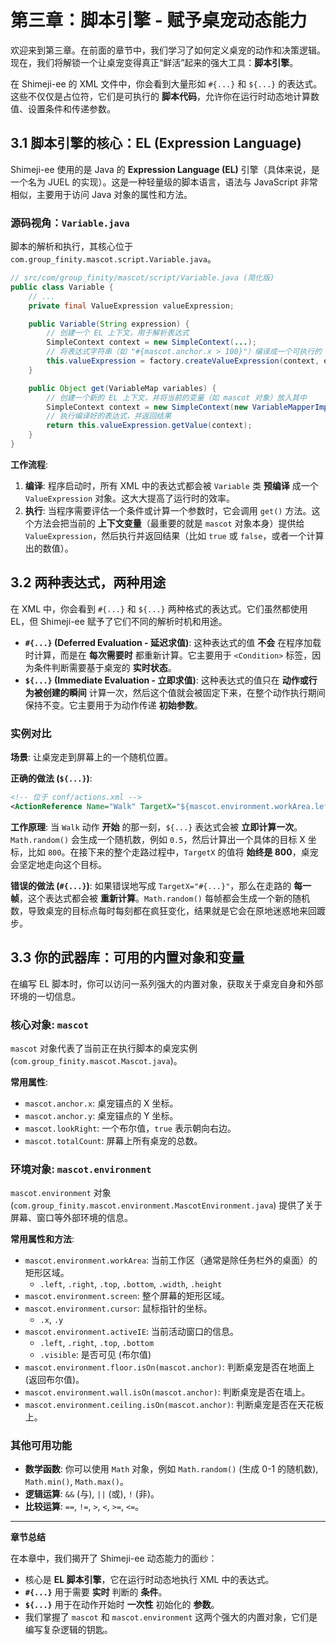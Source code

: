 # 第三章：脚本引擎 - 赋予桌宠动态能力

欢迎来到第三章。在前面的章节中，我们学习了如何定义桌宠的动作和决策逻辑。现在，我们将解锁一个让桌宠变得真正“鲜活”起来的强大工具：**脚本引擎**。

在 Shimeji-ee 的 XML 文件中，你会看到大量形如 `#{...}` 和 `${...}` 的表达式。这些不仅仅是占位符，它们是可执行的 **脚本代码**，允许你在运行时动态地计算数值、设置条件和传递参数。

## 3.1 脚本引擎的核心：EL (Expression Language)

Shimeji-ee 使用的是 Java 的 **Expression Language (EL)** 引擎（具体来说，是一个名为 JUEL 的实现）。这是一种轻量级的脚本语言，语法与 JavaScript 非常相似，主要用于访问 Java 对象的属性和方法。

### 源码视角：`Variable.java`

脚本的解析和执行，其核心位于 `com.group_finity.mascot.script.Variable.java`。

```java
// src/com/group_finity/mascot/script/Variable.java (简化版)
public class Variable {
    // ...
    private final ValueExpression valueExpression;

    public Variable(String expression) {
        // 创建一个 EL 上下文，用于解析表达式
        SimpleContext context = new SimpleContext(...);
        // 将表达式字符串（如 "#{mascot.anchor.x > 100}"）编译成一个可执行的 ValueExpression 对象
        this.valueExpression = factory.createValueExpression(context, expression, Object.class);
    }

    public Object get(VariableMap variables) {
        // 创建一个新的 EL 上下文，并将当前的变量（如 mascot 对象）放入其中
        SimpleContext context = new SimpleContext(new VariableMapperImpl(variables));
        // 执行编译好的表达式，并返回结果
        return this.valueExpression.getValue(context);
    }
}
```
**工作流程**:
1.  **编译**: 程序启动时，所有 XML 中的表达式都会被 `Variable` 类 **预编译** 成一个 `ValueExpression` 对象。这大大提高了运行时的效率。
2.  **执行**: 当程序需要评估一个条件或计算一个参数时，它会调用 `get()` 方法。这个方法会把当前的 **上下文变量**（最重要的就是 `mascot` 对象本身）提供给 `ValueExpression`，然后执行并返回结果（比如 `true` 或 `false`，或者一个计算出的数值）。

## 3.2 两种表达式，两种用途

在 XML 中，你会看到 `#{...}` 和 `${...}` 两种格式的表达式。它们虽然都使用 EL，但 Shimeji-ee 赋予了它们不同的解析时机和用途。

-   **`#{...}` (Deferred Evaluation - 延迟求值)**: 这种表达式的值 **不会** 在程序加载时计算，而是在 **每次需要时** 都重新计算。它主要用于 `<Condition>` 标签，因为条件判断需要基于桌宠的 **实时状态**。
-   **`${...}` (Immediate Evaluation - 立即求值)**: 这种表达式的值只在 **动作或行为被创建的瞬间** 计算一次，然后这个值就会被固定下来，在整个动作执行期间保持不变。它主要用于为动作传递 **初始参数**。

### 实例对比

**场景**: 让桌宠走到屏幕上的一个随机位置。

**正确的做法 (`${...}`)**:
```xml
<!-- 位于 conf/actions.xml -->
<ActionReference Name="Walk" TargetX="${mascot.environment.workArea.left+64+Math.random()*(mascot.environment.workArea.width-128)}" />
```
**工作原理**: 当 `Walk` 动作 **开始** 的那一刻，`${...}` 表达式会被 **立即计算一次**。`Math.random()` 会生成一个随机数，例如 `0.5`，然后计算出一个具体的目标 X 坐标，比如 `800`。在接下来的整个走路过程中，`TargetX` 的值将 **始终是 800**，桌宠会坚定地走向这个目标。

**错误的做法 (`#{...}`)**:
如果错误地写成 `TargetX="#{...}"`，那么在走路的 **每一帧**，这个表达式都会被 **重新计算**。`Math.random()` 每帧都会生成一个新的随机数，导致桌宠的目标点每时每刻都在疯狂变化，结果就是它会在原地迷惑地来回踱步。

## 3.3 你的武器库：可用的内置对象和变量

在编写 EL 脚本时，你可以访问一系列强大的内置对象，获取关于桌宠自身和外部环境的一切信息。

### 核心对象: `mascot`

`mascot` 对象代表了当前正在执行脚本的桌宠实例 (`com.group_finity.mascot.Mascot.java`)。

**常用属性**:
-   `mascot.anchor.x`: 桌宠锚点的 X 坐标。
-   `mascot.anchor.y`: 桌宠锚点的 Y 坐标。
-   `mascot.lookRight`: 一个布尔值，`true` 表示朝向右边。
-   `mascot.totalCount`: 屏幕上所有桌宠的总数。

### 环境对象: `mascot.environment`

`mascot.environment` 对象 (`com.group_finity.mascot.environment.MascotEnvironment.java`) 提供了关于屏幕、窗口等外部环境的信息。

**常用属性和方法**:
-   `mascot.environment.workArea`: 当前工作区（通常是除任务栏外的桌面）的矩形区域。
    -   `.left`, `.right`, `.top`, `.bottom`, `.width`, `.height`
-   `mascot.environment.screen`: 整个屏幕的矩形区域。
-   `mascot.environment.cursor`: 鼠标指针的坐标。
    -   `.x`, `.y`
-   `mascot.environment.activeIE`: 当前活动窗口的信息。
    -   `.left`, `.right`, `.top`, `.bottom`
    -   `.visible`: 是否可见 (布尔值)
-   `mascot.environment.floor.isOn(mascot.anchor)`: 判断桌宠是否在地面上 (返回布尔值)。
-   `mascot.environment.wall.isOn(mascot.anchor)`: 判断桌宠是否在墙上。
-   `mascot.environment.ceiling.isOn(mascot.anchor)`: 判断桌宠是否在天花板上。

### 其他可用功能

-   **数学函数**: 你可以使用 `Math` 对象，例如 `Math.random()` (生成 0-1 的随机数), `Math.min()`, `Math.max()`。
-   **逻辑运算**: `&&` (与), `||` (或), `!` (非)。
-   **比较运算**: `==`, `!=`, `>`, `<`, `>=`, `<=`。

---

**章节总结**

在本章中，我们揭开了 Shimeji-ee 动态能力的面纱：
-   核心是 **EL 脚本引擎**，它在运行时动态地执行 XML 中的表达式。
-   **`#{...}`** 用于需要 **实时** 判断的 **条件**。
-   **`${...}`** 用于在动作开始时 **一次性** 初始化的 **参数**。
-   我们掌握了 `mascot` 和 `mascot.environment` 这两个强大的内置对象，它们是编写复杂逻辑的钥匙。

